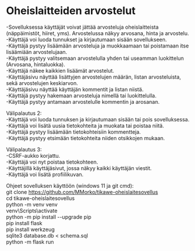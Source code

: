 # Oheislaitteiden arvostelut
-Sovelluksessa käyttäjät voivat jättää arvosteluja oheislaitteista (näppäimistöt, hiiret, yms). Arvostelussa näkyy arvosana, hinta ja arvostelu.  
-Käyttäjä voi luoda tunnukset ja kirjautumaan sisään sovellukseen.  
-Käyttäjä pystyy lisäämään arvosteluja ja muokkaamaan tai poistamaan itse lisäämiään arvostelujaan.  
-Käyttäjä pystyy valitsemaan arvostelulla yhden tai useamman luokittelun (Arvosana, hintaluokka).  
-Käyttäjä näkee kaikkien lisäämät arvostelut.  
-Käyttäjäsivu näyttää lisättyjen arvostelujen määrän, listan arvosteluista, sekä arvostelujen keskiarvon.  
-Käyttäjäsivu näyttää käyttäjän kommentit ja listan niistä.  
-Käyttäjä pystyy hakemaan arvosteluja nimellä tai luokittelulla.  
-Käyttäjä pystyy antamaan arvostelulle kommentin ja arosanan.  

Välipalautus 2:  
-Käyttäjä voi luoda tunnuksen ja kirjautumaan sisään tai pois sovelluksessa.  
-Käyttäjä voi lisätä uusia tietokohteita ja muokata tai poistaa niitä.  
-Käyttäjä pystyy lisäämään tietokohteisiin kommentteja.  
-Käyttäjä pystyy etsimään tietokohteita niiden otsikkojen mukaan.  

Välipalautus 3:  
-CSRF-aukko korjattu.  
-Käyttäjä voi nyt poistaa tietokohteen.  
-Käyttäjillä käyttäjäsivut, jossa näkyy kaikki käyttäjän viestit.  
-Käyttäjä voi lisätä profiilikuvan.  

Ohjeet sovelluksen käyttöön (windows 11 ja git cmd):  
git clone https://github.com/MMorko/tikawe-oheislaitesovellus  
cd tikawe-oheislaitesovellus  
python -m venv venv  
venv\Scripts\activate  
python -m pip install --upgrade pip  
pip install flask  
pip install werkzeug  
sqlite3 database.db < schema.sql  
python -m flask run  
